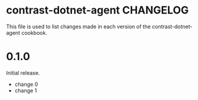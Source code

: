 # contrast-dotnet-agent CHANGELOG

This file is used to list changes made in each version of the contrast-dotnet-agent cookbook.

# 0.1.0

Initial release.

- change 0
- change 1

